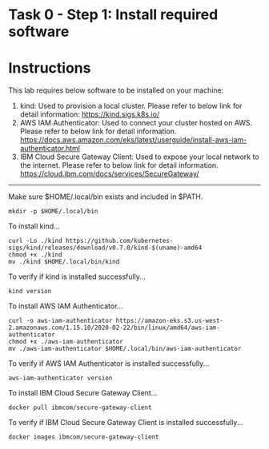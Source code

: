 # Task 0 - Step 1: Install required software

Instructions
============

This lab requires below software to be installed on your machine:

1) kind: Used to provision a local cluster. Please refer to below link for detail information:
   https://kind.sigs.k8s.io/
2) AWS IAM Authenticator: Used to connect your cluster hosted on AWS. Please refer to below link for detail information.
   https://docs.aws.amazon.com/eks/latest/userguide/install-aws-iam-authenticator.html
3) IBM Cloud Secure Gateway Client: Used to expose your local network to the internet. Please refer to below link for detail information.
   https://cloud.ibm.com/docs/services/SecureGateway/

---

Make sure $HOME/.local/bin exists and included in $PATH.
```shell
mkdir -p $HOME/.local/bin
```

To install kind...
```shell
curl -Lo ./kind https://github.com/kubernetes-sigs/kind/releases/download/v0.7.0/kind-$(uname)-amd64
chmod +x ./kind
mv ./kind $HOME/.local/bin/kind
```

To verify if kind is installed successfully...
```shell
kind version
```

To install AWS IAM Authenticator...
```shell
curl -o aws-iam-authenticator https://amazon-eks.s3.us-west-2.amazonaws.com/1.15.10/2020-02-22/bin/linux/amd64/aws-iam-authenticator
chmod +x ./aws-iam-authenticator
mv ./aws-iam-authenticator $HOME/.local/bin/aws-iam-authenticator
```

To verify if AWS IAM Authenticator is installed successfully...
```shell
aws-iam-authenticator version
```

To install IBM Cloud Secure Gateway Client...
```shell
docker pull ibmcom/secure-gateway-client
```

To verify if IBM Cloud Secure Gateway Client is installed successfully...
```shell
docker images ibmcom/secure-gateway-client
```
